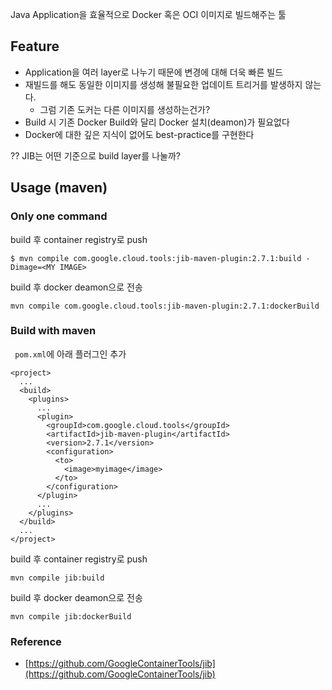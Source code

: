 Java Application을 효율적으로 Docker 혹은 OCI 이미지로 빌드해주는 툴

## Feature

- Application을 여러 layer로 나누기 때문에 변경에 대해 더욱 빠른 빌드
- 재빌드를 해도 동일한 이미지를 생성해 불필요한 업데이트 트리거를 발생하지 않는다.
    - 그럼 기존 도커는 다른 이미지를 생성하는건가?
- Build 시 기존 Docker Build와 달리 Docker 설치(deamon)가 필요없다
- Docker에 대한 깊은 지식이 없어도 best-practice를 구현한다

?? JIB는 어떤 기준으로 build layer를 나눌까?

## Usage (maven)

### Only one command

build 후 container registry로 push

```
$ mvn compile com.google.cloud.tools:jib-maven-plugin:2.7.1:build -Dimage=<MY IMAGE>
```

build 후 docker deamon으로 전송

```
mvn compile com.google.cloud.tools:jib-maven-plugin:2.7.1:dockerBuild
```

### Build with maven

` pom.xml`에 아래 플러그인 추가

```
<project>
  ...
  <build>
    <plugins>
      ...
      <plugin>
        <groupId>com.google.cloud.tools</groupId>
        <artifactId>jib-maven-plugin</artifactId>
        <version>2.7.1</version>
        <configuration>
          <to>
            <image>myimage</image>
          </to>
        </configuration>
      </plugin>
      ...
    </plugins>
  </build>
  ...
</project>
```

build 후 container registry로 push
```
mvn compile jib:build
```

build 후 docker deamon으로 전송

```
mvn compile jib:dockerBuild

```

### Reference

- [https://github.com/GoogleContainerTools/jib](https://github.com/GoogleContainerTools/jib)
